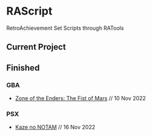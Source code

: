 # RAScript
RetroAchievement Set Scripts through RATools

## Current Project


## Finished
### GBA
*  [Zone of the Enders: The Fist of Mars](https://retroachievements.org/game/2518) // 10 Nov 2022
### PSX
* [Kaze no NOTAM](https://retroachievements.org/game/20377) // 16 Nov 2022
